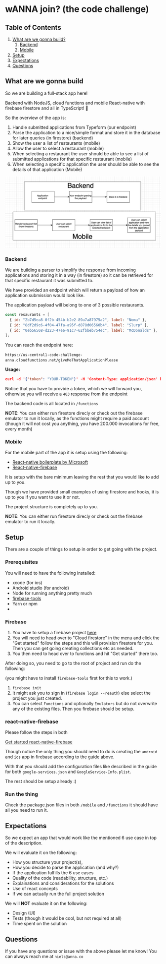# wANNA join? (the code challenge)

## Table of Contents

1. [What are we gonna build?](#what-are-we-gonna-build)
   1. [Backend](#backend)
   2. [Mobile](#mobile)
2. [Setup](#setup)
3. [Expectations](#expectations)
3. [Questions](#questions)

## What are we gonna build

So we are building a full-stack app here!

Backend with NodeJS, cloud functions and mobile React-native with firebase firestore and all in TypeScript! 🥳

So the overview of the app is:

1. Handle submitted applications from Typeform (our endpoint)
2. Parse the application to a nice/simple format and store it in the database for later queries (in firestore) (backend)
3. Show the user a list of restaurants (mobile)
4. Allow the user to select a restaurant (mobile)
5. When selecting a restaurant the user should be able to see a list of submitted applications for that specific restaurant (mobile)
6. When selecting a specific application the user should be able to see the details of that application (Mobile)

![Use case](use-case.png)

### Backend

We are building a parser to simplify the response from incoming applications and storing it in a way (in firestore) so it can be retrieved for that specific restaurant it was submitted to.

We have provided an endpoint which will return a payload of how an application submission would look like.

The application payload will belong to one of 3 possible restaurants.

```javascript
const resaurants = [
  { id: "2b7d5ea8-0f2b-454b-b2e2-89a7a87975a2", label: "Noma" },
  { id: "8df2d9c6-4f04-47fa-a95f-d878d06560b4", label: "Slurp" },
  { id: "0eb56568-d223-47e6-91c7-62fbbeb754ec", label: "McDonalds" },
];
```

You can reach the endpoint here:

`https://us-central1-code-challenge-anna.cloudfunctions.net/giveMeThatApplicationPlease`

**Usage:**

```json
curl -d '{"token": "YOUR-TOKEN"}' -H 'Content-Type: application/json' https://us-central1-code-challenge-anna.cloudfunctions.net/giveMeThatApplicationPlease
```

Notice that you have to provide a token, which we will forward you, otherwise you will receive a `403` response from the endpoint

The backend code is all located in `/functions`

**NOTE**: You can either run firestore direcly or check out the firebase emulator to run it locally, as the functions might require a paid account (though it will not cost you anything, you have 200.000 invocations for free, every month)

### Mobile

For the mobile part of the app it is setup using the following:

- [React-native boilerplate by Microsoft](https://github.com/microsoft/TypeScript-React-Native-Starter)
- [React-native-firebase](https://rnfirebase.io/)

It is setup with the bare minimum leaving the rest that you would like to add up to you.

Though we have provided small examples of using firestore and hooks, it is up to you if you want to use it or not.

The project structure is completely up to you.

**NOTE**: You can either run firestore direcly or check out the firebase emulator to run it locally.

## Setup

There are a couple of things to setup in order to get going with the project.

### Prerequisites

You will need to have the following installed:
- xcode (for ios)
- Android studio (for android)
- Node for running anything pretty much
- [firebase-tools](https://github.com/firebase/firebase-tools)
- Yarn or npm
- 

### Firebase

1. You have to setup a firebase project [here](https://console.firebase.google.com/)
2. You will need to head over to "Cloud firestore" in the menu and click the "Get started" follow the steps and this will provision firestore for you. Then you can get going creating collections etc as needed.
3. You then need to head over to functions and hit "Get started" there too.

After doing so, you need to go to the root of project and run do the following:

(you might have to install `firebase-tools` first for this to work.)

1. `firebase init`
2. It might ask you to sign in (`firebase login --reauth`) else select the project you just created.
3. You can select `Functions` and optionally `Emulators` but do not overwrite any of the existing files. Then you firebase should be setup.

### react-native-firebase

Please follow the steps in both

[Get started react-native-firebase](https://rnfirebase.io/)

Though notice the only thing you should need to do is creating the `android` and `ios` app in firebase according to the guide above.

With that you should add the configuration files like described in the guide for both `google-services.json` and `GoogleService-Info.plist`.

The rest should be setup already :)


### Run the thing

Check the package.json files in both `/mobile` and `/functions` it should have all you need to run it.

## Expectations

So we expect an app that would work like the mentioned 6 use case in top of the description.

We will evaluate it on the following:
- How you structure your project(s),
- How you decide to parse the application (and why?)
- If the application fulfills the 6 use cases
- Quality of the code (readability, structure, etc.)
- Explainations and considerations for the solutions
- Use of react concepts 
- If we can actually run the full project solution

We will **NOT** evaluate it on the following:
- Design (UI)
- Tests (though it would be cool, but not required at all)
- Time spent on the solution

## Questions

If you have any questions or issue with the above please let me know! You can always reach me at `niels@anna.co`

